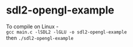 # sdl2-opengl-example

To compile on Linux -  
`gcc main.c -lSDL2 -lGLU -o sdl2-opengl-example`  
then `./sdl2-opengl-example`

